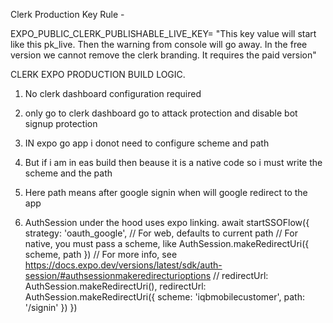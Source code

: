 Clerk Production Key Rule - 

EXPO_PUBLIC_CLERK_PUBLISHABLE_LIVE_KEY=
"This key value will start like this pk_live. 
Then the warning from console will go away.
In the free version we cannot remove the clerk branding. It requires the paid version"

CLERK EXPO  PRODUCTION BUILD LOGIC.

1. No clerk dashboard configuration required
2. only go to clerk dashboard go to attack protection and disable bot signup protection

3. IN expo go app i donot need to configure scheme and path 
4. But if i am in eas build then beause it is a native code so i must write the scheme and the path
5. Here path means after google signin when will google redirect to the app
6. AuthSession under the hood uses expo linking.
await startSSOFlow({
                strategy: 'oauth_google',
                // For web, defaults to current path
                // For native, you must pass a scheme, like AuthSession.makeRedirectUri({ scheme, path })
                // For more info, see https://docs.expo.dev/versions/latest/sdk/auth-session/#authsessionmakeredirecturioptions
                // redirectUrl: AuthSession.makeRedirectUri(),
                redirectUrl: AuthSession.makeRedirectUri({ scheme: 'iqbmobilecustomer', path: '/signin' })
})